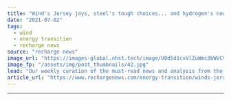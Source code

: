 ```yaml
---
title: "Wind's Jersey joys, steel's tough choices... and hydrogen's newest heavyweight"
date: "2021-07-02"
tags: 
  - wind
  - energy transition
  - recharge news
source: "recharge news"
image_url: "https://images-global.nhst.tech/image/U0d5d1cvVlZuWmc3bWVCVlFBRzN1eEZqenpZalNOdnY0U2VKL0RFamdIbz0=/nhst/binary/b61b730b1726b9250123982aaa7ca6cb"
image_fp: "/assets/img/post_thumbnails/42.jpg"
lead: "Our weekly curation of the must-read news and analysis from the-week-that-was in the global renewables industry"
article_url: "https://www.rechargenews.com/energy-transition/winds-jersey-joys-steels-tough-choices-and-hydrogens-newest-heavyweight/2-1-1034832"
---
```


---
